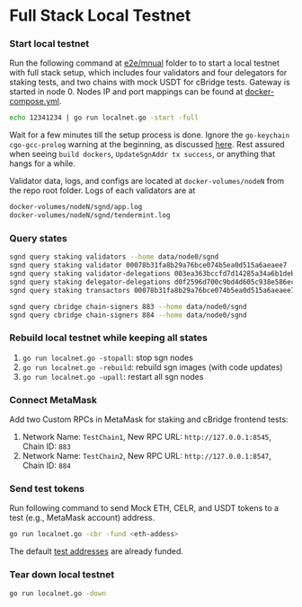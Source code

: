 # Full Stack Local Testnet

### Start local testnet

Run the following command at [e2e/mnual](../) folder to to start a local testnet with full stack setup, which includes four validators and four delegators for staking tests, and two chains with mock USDT for cBridge tests. Gateway is started in node 0. Nodes IP and port mappings can be found at [docker-compose.yml](../../../../docker-compose.yml).

```sh
echo 12341234 | go run localnet.go -start -full
```
Wait for a few minutes till the setup process is done. Ignore the `go-keychain cgo-gcc-prolog` warning at the beginning, as discussed [here](https://github.com/keybase/go-keychain/issues/54). Rest assured when seeing `build dockers`, `UpdateSgnAddr tx success`, or anything that hangs for a while. 

Validator data, logs, and configs are located at `docker-volumes/nodeN` from the repo root folder. Logs of each validators are at

```sh
docker-volumes/nodeN/sgnd/app.log
docker-volumes/nodeN/sgnd/tendermint.log
```

### Query states

```sh
sgnd query staking validators --home data/node0/sgnd
sgnd query staking validator 00078b31fa8b29a76bce074b5ea0d515a6aeaee7 --home data/node0/sgnd
sgnd query staking validator-delegations 003ea363bccfd7d14285a34a6b1deb862df0bc84 --home data/node0/sgnd
sgnd query staking delegator-delegations d0f2596d700c9bd4d605c938e586ec67b01c7364 --home data/node0/sgnd
sgnd query staking transactors 00078b31fa8b29a76bce074b5ea0d515a6aeaee7 --home data/node0/sgnd

sgnd query cbridge chain-signers 883 --home data/node0/sgnd
sgnd query cbridge chain-signers 884 --home data/node0/sgnd
```

### Rebuild local testnet while keeping all states

1. `go run localnet.go -stopall`: stop sgn nodes
2. `go run localnet.go -rebuild`: rebuild sgn images (with code updates)
3. `go run localnet.go -upall`: restart all sgn nodes

### Connect MetaMask

Add two Custom RPCs in MetaMask for staking and cBridge frontend tests:
1. Network Name: `TestChain1`, New RPC URL: `http://127.0.0.1:8545`, Chain ID: `883`
1. Network Name: `TestChain2`, New RPC URL: `http://127.0.0.1:8547`, Chain ID: `884`

### Send test tokens

Run following command to send Mock ETH, CELR, and USDT tokens to a test (e.g., MetaMask account) address.
```sh
go run localnet.go -cbr -fund <eth-addess>
```
The default [test addresses](../../../keys) are already funded.

### Tear down local testnet

```sh
go run localnet.go -down
```
